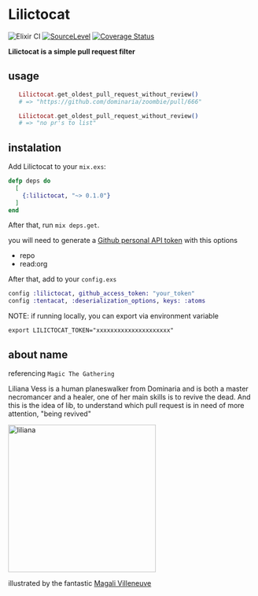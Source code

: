 # Lilictocat
![Elixir CI](https://github.com/volcov/lilictocat/workflows/Elixir%20CI/badge.svg)
[![SourceLevel](https://app.sourcelevel.io/github/volcov/lilictocat.svg)](https://app.sourcelevel.io/github/volcov/lilictocat)
[![Coverage Status](https://coveralls.io/repos/github/volcov/lilictocat/badge.svg?branch=master)](https://coveralls.io/github/volcov/lilictocat?branch=master)

**Lilictocat is a simple pull request filter**

## usage

 ```elixir
    Lilictocat.get_oldest_pull_request_without_review()
    # => "https://github.com/dominaria/zoombie/pull/666"

    Lilictocat.get_oldest_pull_request_without_review()
    # => "no pr's to list"
 ```

 ## instalation

 Add Lilictocat to your `mix.exs`:

 ```elixir
 defp deps do
   [
     {:lilictocat, "~> 0.1.0"}
   ]
 end
 ```

After that, run `mix deps.get`.

 you will need to generate a [Github personal API token](https://github.com/blog/1509-personal-api-tokens) with this options

-   repo
-   read:org

After that, add to your `config.exs`

```elixir
config :lilictocat, github_access_token: "your_token"
config :tentacat, :deserialization_options, keys: :atoms
```

NOTE: if running locally, you can export via environment variable 
```shell
export LILICTOCAT_TOKEN="xxxxxxxxxxxxxxxxxxxxx"
```

 ## about name

 referencing `Magic The Gathering`

 Liliana Vess is a human planeswalker from Dominaria and is both a master necromancer and a healer, one of her main skills is to revive the dead. And this is the idea of ​​lib, to understand which pull request is in need of more attention, "being revived"

 <p> <img src="assets/images/liliana.jpg" width="300" alt="liliana"> </p>

 illustrated by the fantastic [Magali Villeneuve](http://www.magali-villeneuve.com/?p=1457)
